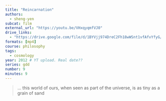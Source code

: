 ```yaml
---
title: "Reincarnation"
authors:
  - sheng-yen
subcat: film
external_url: "https://youtu.be/VHxqyqmfVJ0"
drive_links:
  - "https://drive.google.com/file/d/1BYVjj974DreC2Fh18wWSnt1vfAfvYfyG/view?usp=drivesdk"
formats: [mp4]
course: philosophy
tags:
  - cosmology
year: 2012 # YT upload. Real date??
series: gdd
number: 9
minutes: 9
---
```


> … this world of ours, when seen as part of the universe, is as tiny as a grain of sand

